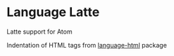 # Language Latte

Latte support for Atom

Indentation of HTML tags from [language-html](https://atom.io/packages/language-html) package
